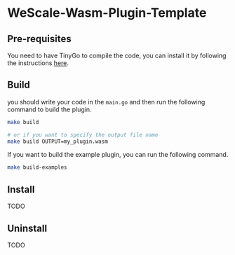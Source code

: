 # WeScale-Wasm-Plugin-Template

## Pre-requisites
You need to have TinyGo to compile the code, you can install it by following the instructions [here](https://tinygo.org/getting-started/install/).

## Build

you should write your code in the `main.go` and then run the following command to build the plugin.
```bash
make build

# or if you want to specify the output file name
make build OUTPUT=my_plugin.wasm
```

If you want to build the example plugin, you can run the following command.
```bash
make build-examples
```

## Install
TODO

## Uninstall
TODO